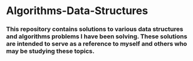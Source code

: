 # Algorithms-Data-Structures
### This repository contains solutions to various data structures and algorithms problems I have been solving. These solutions are intended to serve as a reference to myself and others who may be studying these topics.
